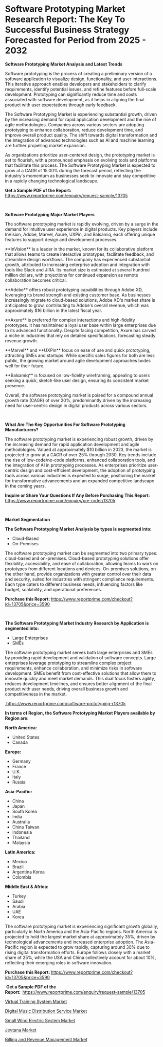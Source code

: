 <p><h1>Software Prototyping Market Research Report: The Key To Successful Business Strategy Forecasted for Period from 2025 - 2032</h1></p><p><strong>Software Prototyping Market Analysis and Latest Trends</strong></p>
<p><p>Software prototyping is the process of creating a preliminary version of a software application to visualize design, functionality, and user interactions. This iterative approach enables developers and stakeholders to clarify requirements, identify potential issues, and refine features before full-scale development. Prototyping can significantly reduce time and costs associated with software development, as it helps in aligning the final product with user expectations through early feedback.</p><p>The Software Prototyping Market is experiencing substantial growth, driven by the increasing demand for rapid application development and the rise of agile methodologies. Companies across various sectors are adopting prototyping to enhance collaboration, reduce development time, and improve overall product quality. The shift towards digital transformation and the integration of advanced technologies such as AI and machine learning are further propelling market expansion.</p><p>As organizations prioritize user-centered design, the prototyping market is set to flourish, with a pronounced emphasis on evolving tools and platforms that facilitate this process. The Software Prototyping Market is expected to grow at a CAGR of 15.00% during the forecast period, reflecting the industry's momentum as businesses seek to innovate and stay competitive in a rapidly changing technological landscape.</p></p>
<p><strong>Get a Sample PDF of the Report:&nbsp;</strong> <a href="https://www.reportprime.com/enquiry/request-sample/13705?utm_campaign=2034&utm_medium=2&utm_source=Github&utm_content=ia&utm_term=20032025&utm_id=software-prototyping">https://www.reportprime.com/enquiry/request-sample/13705</a></p>
<p>&nbsp;</p>
<p><strong>Software Prototyping Major Market Players</strong></p>
<p><p>The software prototyping market is rapidly evolving, driven by a surge in the demand for intuitive user experience in digital products. Key players include InVision, Adobe, Marvel, Axure, UXPin, and Balsamiq, each offering unique features to support design and development processes.</p><p>**InVision** is a leader in the market, known for its collaborative platform that allows teams to create interactive prototypes, facilitate feedback, and streamline design workflows. The company has experienced substantial growth, attributed to increasing enterprise adoption and integration with tools like Slack and JIRA. Its market size is estimated at several hundred million dollars, with projections for continued expansion as remote collaboration becomes critical.</p><p>**Adobe** offers robust prototyping capabilities through Adobe XD, leveraging its brand strength and existing customer base. As businesses increasingly migrate to cloud-based solutions, Adobe XD's market share is anticipated to grow, contributing to Adobe's overall revenue, which was approximately $16 billion in the latest fiscal year.</p><p>**Axure** is preferred for complex interactions and high-fidelity prototypes. It has maintained a loyal user base within large enterprises due to its advanced functionality. Despite facing competition, Axure has carved a niche in industries that rely on detailed specifications, forecasting steady revenue growth.</p><p>**Marvel** and **UXPin** focus on ease of use and quick prototyping, attracting SMEs and startups. While specific sales figures for both are less public, the growing market around agile development approaches bodes well for their future.</p><p>**Balsamiq** is focused on low-fidelity wireframing, appealing to users seeking a quick, sketch-like user design, ensuring its consistent market presence.</p><p>Overall, the software prototyping market is poised for a compound annual growth rate (CAGR) of over 20%, predominantly driven by the increasing need for user-centric design in digital products across various sectors.</p></p>
<p>&nbsp;</p>
<p><strong>What Are The Key Opportunities For Software Prototyping Manufacturers?</strong></p>
<p><p>The software prototyping market is experiencing robust growth, driven by the increasing demand for rapid application development and agile methodologies. Valued at approximately $10 billion in 2023, the market is projected to grow at a CAGR of over 25% through 2030. Key trends include the rise of low-code/no-code platforms, enhanced collaboration tools, and the integration of AI in prototyping processes. As enterprises prioritize user-centric design and cost-efficient development, the adoption of prototyping tools across various industries is expected to surge, positioning the market for transformative advancements and an expanded competitive landscape in the coming years.</p></p>
<p><strong>Inquire or Share Your Questions If Any Before Purchasing This Report:</strong> <a href="https://www.reportprime.com/enquiry/pre-order/13705?utm_campaign=2034&utm_medium=2&utm_source=Github&utm_content=ia&utm_term=20032025&utm_id=software-prototyping">https://www.reportprime.com/enquiry/pre-order/13705</a></p>
<p>&nbsp;</p>
<p><strong>Market Segmentation</strong></p>
<p><strong>The Software Prototyping Market Analysis by types is segmented into:</strong></p>
<p><ul><li>Cloud-Based</li><li>On-Premises</li></ul></p>
<p><p>The software prototyping market can be segmented into two primary types: cloud-based and on-premises. Cloud-based prototyping solutions offer flexibility, accessibility, and ease of collaboration, allowing teams to work on prototypes from different locations and devices. On-premises solutions, on the other hand, provide organizations with greater control over their data and security, suited for industries with stringent compliance requirements. Each type caters to different business needs, influencing factors like budget, scalability, and operational preferences.</p></p>
<p><strong>Purchase this Report:&nbsp;</strong><a href="https://www.reportprime.com/checkout?id=13705&price=3590&utm_campaign=2034&utm_medium=2&utm_source=Github&utm_content=ia&utm_term=20032025&utm_id=software-prototyping">https://www.reportprime.com/checkout?id=13705&price=3590</a></p>
<p>&nbsp;</p>
<p><strong>The Software Prototyping Market Industry Research by Application is segmented into:</strong></p>
<p><ul><li>Large Enterprises</li><li>SMEs</li></ul></p>
<p><p>The software prototyping market serves both large enterprises and SMEs by providing rapid development and validation of software concepts. Large enterprises leverage prototyping to streamline complex project requirements, enhance collaboration, and minimize risks in software development. SMEs benefit from cost-effective solutions that allow them to innovate quickly and meet market demands. This dual focus fosters agility, reduces development timelines, and ensures better alignment of the final product with user needs, driving overall business growth and competitiveness in the market.</p></p>
<p><a href="https://www.reportprime.com/software-prototyping-r13705?utm_campaign=2034&utm_medium=2&utm_source=Github&utm_content=ia&utm_term=20032025&utm_id=software-prototyping">&nbsp;https://www.reportprime.com/software-prototyping-r13705</a></p>
<p><strong>In terms of Region, the Software Prototyping Market Players available by Region are:</strong></p>
<p>
    <p> <strong> North America: </strong>
        <ul>
            <li>United States</li>
            <li>Canada</li>
        </ul>
        </p> 
    <p> <strong> Europe: </strong>
        <ul>
            <li>Germany</li>
            <li>France</li>
            <li>U.K.</li>
            <li>Italy</li>
            <li>Russia</li>
        </ul>
        </p> 
    <p> <strong> Asia-Pacific: </strong>
        <ul>
            <li>China</li>
            <li>Japan</li>
            <li>South Korea</li>
            <li>India</li>
            <li>Australia</li>
            <li>China Taiwan</li>
            <li>Indonesia</li>
            <li>Thailand</li>
            <li>Malaysia</li>
        </ul>
        </p> 
    <p> <strong> Latin America: </strong>
        <ul>
            <li>Mexico</li>
            <li>Brazil</li>
            <li>Argentina Korea</li>
            <li>Colombia</li>
        </ul>
        </p> 
    <p> <strong> Middle East & Africa: </strong>
        <ul>
            <li>Turkey</li>
            <li>Saudi</li>
            <li>Arabia</li>
            <li>UAE</li>
            <li>Korea</li>
        </ul>
    </p>
    </p>
<p><p>The software prototyping market is experiencing significant growth globally, particularly in North America and the Asia-Pacific regions. North America is projected to hold the largest market share at approximately 35%, driven by technological advancements and increased enterprise adoption. The Asia-Pacific region is expected to grow rapidly, capturing around 30% due to rising digital transformation efforts. Europe follows closely with a market share of 25%, while the USA and China collectively account for about 10%, reflecting their emerging roles in software innovation.</p></p>
<p><strong>Purchase this Report: </strong><a href="https://www.reportprime.com/checkout?id=13705&price=3590&utm_campaign=2034&utm_medium=2&utm_source=Github&utm_content=ia&utm_term=20032025&utm_id=software-prototyping">https://www.reportprime.com/checkout?id=13705&price=3590</a></p>
<p>&nbsp;<strong>Get a Sample PDF of the Report:&nbsp;&nbsp;</strong><a href="https://www.reportprime.com/enquiry/request-sample/13705?utm_campaign=2034&utm_medium=2&utm_source=Github&utm_content=ia&utm_term=20032025&utm_id=software-prototyping">https://www.reportprime.com/enquiry/request-sample/13705</a></p>
<p><strong></strong></p>
<p><p><a href="https://github.com/janustabarf2/Market-Research-Report-List-1/blob/main/virtual-training-system-market.md?utm_campaign=2034&utm_medium=2&utm_source=Github&utm_content=ia&utm_term=20032025&utm_id=software-prototyping">Virtual Training System Market</a></p><p><a href="https://github.com/laconiioba3/Market-Research-Report-List-1/blob/main/digital-music-distribution-service-market.md?utm_campaign=2034&utm_medium=2&utm_source=Github&utm_content=ia&utm_term=20032025&utm_id=software-prototyping">Digital Music Distribution Service Market</a></p><p><a href="https://github.com/szaszgrychkq/Market-Research-Report-List-1/blob/main/small-wind-electric-system-market.md?utm_campaign=2034&utm_medium=2&utm_source=Github&utm_content=ia&utm_term=20032025&utm_id=software-prototyping">Small Wind Electric System Market</a></p><p><a href="https://github.com/kaganalcinwv/Market-Research-Report-List-1/blob/main/jevtana-market.md?utm_campaign=2034&utm_medium=2&utm_source=Github&utm_content=ia&utm_term=20032025&utm_id=software-prototyping">Jevtana Market</a></p><p><a href="https://github.com/moroesarta/Market-Research-Report-List-1/blob/main/billing-and-revenue-management-market.md?utm_campaign=2034&utm_medium=2&utm_source=Github&utm_content=ia&utm_term=20032025&utm_id=software-prototyping">Billing and Revenue Management Market</a></p></p>